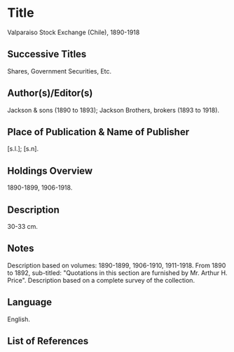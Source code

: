 # Title
Valparaiso Stock Exchange (Chile), 1890-1918

## Successive Titles
Shares, Government Securities, Etc.

## Author(s)/Editor(s)
Jackson & sons (1890 to 1893);  Jackson Brothers, brokers (1893 to 1918).

## Place of Publication & Name of Publisher
[s.l.]; [s.n]. 

## Holdings Overview
1890-1899, 1906-1918.

## Description
30-33 cm.

## Notes
Description based on volumes: 1890-1899, 1906-1910, 1911-1918. From 1890 to 1892, sub-titled: "Quotations in this section are furnished by Mr. Arthur H. Price". Description based on a complete survey of the collection.

## Language
English.

## List of References
